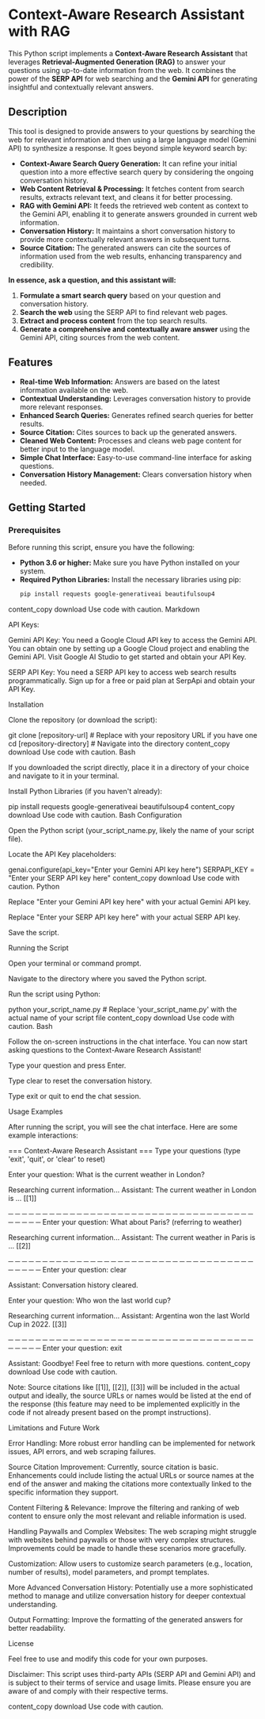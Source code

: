 # Context-Aware Research Assistant with RAG

This Python script implements a **Context-Aware Research Assistant** that leverages **Retrieval-Augmented Generation (RAG)** to answer your questions using up-to-date information from the web. It combines the power of the **SERP API** for web searching and the **Gemini API** for generating insightful and contextually relevant answers.

## Description

This tool is designed to provide answers to your questions by searching the web for relevant information and then using a large language model (Gemini API) to synthesize a response.  It goes beyond simple keyword search by:

* **Context-Aware Search Query Generation:**  It can refine your initial question into a more effective search query by considering the ongoing conversation history.
* **Web Content Retrieval & Processing:** It fetches content from search results, extracts relevant text, and cleans it for better processing.
* **RAG with Gemini API:**  It feeds the retrieved web content as context to the Gemini API, enabling it to generate answers grounded in current web information.
* **Conversation History:** It maintains a short conversation history to provide more contextually relevant answers in subsequent turns.
* **Source Citation:**  The generated answers can cite the sources of information used from the web results, enhancing transparency and credibility.

**In essence, ask a question, and this assistant will:**

1. **Formulate a smart search query** based on your question and conversation history.
2. **Search the web** using the SERP API to find relevant web pages.
3. **Extract and process content** from the top search results.
4. **Generate a comprehensive and contextually aware answer** using the Gemini API, citing sources from the web content.

## Features

* **Real-time Web Information:** Answers are based on the latest information available on the web.
* **Contextual Understanding:** Leverages conversation history to provide more relevant responses.
* **Enhanced Search Queries:** Generates refined search queries for better results.
* **Source Citation:**  Cites sources to back up the generated answers.
* **Cleaned Web Content:** Processes and cleans web page content for better input to the language model.
* **Simple Chat Interface:**  Easy-to-use command-line interface for asking questions.
* **Conversation History Management:** Clears conversation history when needed.

## Getting Started

### Prerequisites

Before running this script, ensure you have the following:

* **Python 3.6 or higher:**  Make sure you have Python installed on your system.
* **Required Python Libraries:** Install the necessary libraries using pip:
   ```bash
   pip install requests google-generativeai beautifulsoup4
content_copy
download
Use code with caution.
Markdown

API Keys:

Gemini API Key: You need a Google Cloud API key to access the Gemini API. You can obtain one by setting up a Google Cloud project and enabling the Gemini API. Visit Google AI Studio to get started and obtain your API Key.

SERP API Key: You need a SERP API key to access web search results programmatically. Sign up for a free or paid plan at SerpApi and obtain your API Key.

Installation

Clone the repository (or download the script):

git clone [repository-url]  # Replace with your repository URL if you have one
cd [repository-directory] # Navigate into the directory
content_copy
download
Use code with caution.
Bash

If you downloaded the script directly, place it in a directory of your choice and navigate to it in your terminal.

Install Python Libraries (if you haven't already):

pip install requests google-generativeai beautifulsoup4
content_copy
download
Use code with caution.
Bash
Configuration

Open the Python script (your_script_name.py, likely the name of your script file).

Locate the API Key placeholders:

genai.configure(api_key="Enter your Gemini API key here")
SERPAPI_KEY = "Enter your SERP API key here"
content_copy
download
Use code with caution.
Python

Replace "Enter your Gemini API key here" with your actual Gemini API key.

Replace "Enter your SERP API key here" with your actual SERP API key.

Save the script.

Running the Script

Open your terminal or command prompt.

Navigate to the directory where you saved the Python script.

Run the script using Python:

python your_script_name.py  # Replace 'your_script_name.py' with the actual name of your script file
content_copy
download
Use code with caution.
Bash

Follow the on-screen instructions in the chat interface. You can now start asking questions to the Context-Aware Research Assistant!

Type your question and press Enter.

Type clear to reset the conversation history.

Type exit or quit to end the chat session.

Usage Examples

After running the script, you will see the chat interface. Here are some example interactions:

=== Context-Aware Research Assistant ===
Type your questions (type 'exit', 'quit', or 'clear' to reset)

Enter your question: What is the current weather in London?

Researching current information...
Assistant: The current weather in London is ... [[1]]

─ ─ ─ ─ ─ ─ ─ ─ ─ ─ ─ ─ ─ ─ ─ ─ ─ ─ ─ ─ ─ ─ ─ ─ ─ ─ ─ ─ ─ ─ ─ ─ ─ ─ ─ ─ ─ ─ ─ ─ ─
Enter your question: What about Paris? (referring to weather)

Researching current information...
Assistant: The current weather in Paris is ... [[2]]

─ ─ ─ ─ ─ ─ ─ ─ ─ ─ ─ ─ ─ ─ ─ ─ ─ ─ ─ ─ ─ ─ ─ ─ ─ ─ ─ ─ ─ ─ ─ ─ ─ ─ ─ ─ ─ ─ ─ ─ ─
Enter your question: clear

Assistant: Conversation history cleared.

Enter your question: Who won the last world cup?

Researching current information...
Assistant: Argentina won the last World Cup in 2022. [[3]]

─ ─ ─ ─ ─ ─ ─ ─ ─ ─ ─ ─ ─ ─ ─ ─ ─ ─ ─ ─ ─ ─ ─ ─ ─ ─ ─ ─ ─ ─ ─ ─ ─ ─ ─ ─ ─ ─ ─ ─ ─
Enter your question: exit

Assistant: Goodbye! Feel free to return with more questions.
content_copy
download
Use code with caution.

Note: Source citations like [[1]], [[2]], [[3]] will be included in the actual output and ideally, the source URLs or names would be listed at the end of the response (this feature may need to be implemented explicitly in the code if not already present based on the prompt instructions).

Limitations and Future Work

Error Handling: More robust error handling can be implemented for network issues, API errors, and web scraping failures.

Source Citation Improvement: Currently, source citation is basic. Enhancements could include listing the actual URLs or source names at the end of the answer and making the citations more contextually linked to the specific information they support.

Content Filtering & Relevance: Improve the filtering and ranking of web content to ensure only the most relevant and reliable information is used.

Handling Paywalls and Complex Websites: The web scraping might struggle with websites behind paywalls or those with very complex structures. Improvements could be made to handle these scenarios more gracefully.

Customization: Allow users to customize search parameters (e.g., location, number of results), model parameters, and prompt templates.

More Advanced Conversation History: Potentially use a more sophisticated method to manage and utilize conversation history for deeper contextual understanding.

Output Formatting: Improve the formatting of the generated answers for better readability.

License

Feel free to use and modify this code for your own purposes. 

Disclaimer: This script uses third-party APIs (SERP API and Gemini API) and is subject to their terms of service and usage limits. Please ensure you are aware of and comply with their respective terms.

content_copy
download
Use code with caution.
